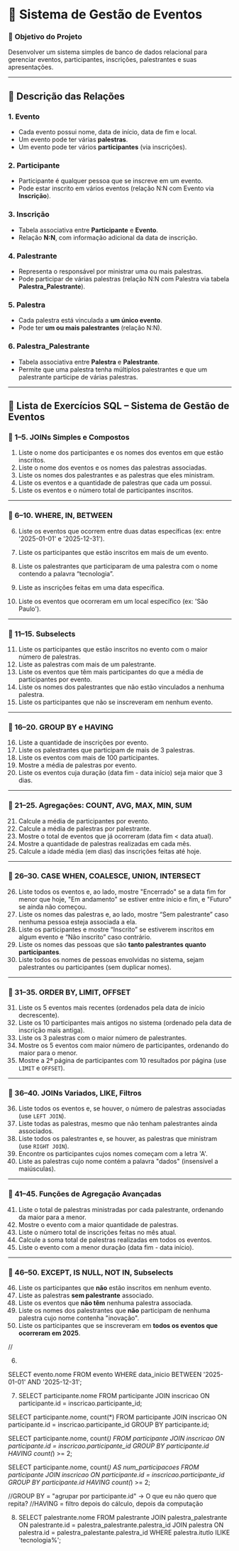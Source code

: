 # 🎤 **Sistema de Gestão de Eventos**

### 🎯 **Objetivo do Projeto**

Desenvolver um sistema simples de banco de dados relacional para gerenciar eventos, participantes, inscrições, palestrantes e suas apresentações.

---

## 📌 **Descrição das Relações**

### 1. **Evento**

* Cada evento possui nome, data de início, data de fim e local.
* Um evento pode ter várias **palestras**.
* Um evento pode ter vários **participantes** (via inscrições).

### 2. **Participante**

* Participante é qualquer pessoa que se inscreve em um evento.
* Pode estar inscrito em vários eventos (relação N\:N com Evento via **Inscrição**).

### 3. **Inscrição**

* Tabela associativa entre **Participante** e **Evento**.
* Relação **N\:N**, com informação adicional da data de inscrição.

### 4. **Palestrante**

* Representa o responsável por ministrar uma ou mais palestras.
* Pode participar de várias palestras (relação N\:N com Palestra via tabela **Palestra\_Palestrante**).

### 5. **Palestra**

* Cada palestra está vinculada a **um único evento**.
* Pode ter **um ou mais palestrantes** (relação N\:N).

### 6. **Palestra\_Palestrante**

* Tabela associativa entre **Palestra** e **Palestrante**.
* Permite que uma palestra tenha múltiplos palestrantes e que um palestrante participe de várias palestras.

---


## 📝 Lista de Exercícios SQL – Sistema de Gestão de Eventos

### 🔹 1–5. JOINs Simples e Compostos

1. Liste o nome dos participantes e os nomes dos eventos em que estão inscritos.
2. Liste o nome dos eventos e os nomes das palestras associadas.
3. Liste os nomes dos palestrantes e as palestras que eles ministram.
4. Liste os eventos e a quantidade de palestras que cada um possui.
5. Liste os eventos e o número total de participantes inscritos.

---

### 🔹 6–10. WHERE, IN, BETWEEN

6. Liste os eventos que ocorrem entre duas datas específicas (ex: entre '2025-01-01' e '2025-12-31').


7. Liste os participantes que estão inscritos em mais de um evento.
8. Liste os palestrantes que participaram de uma palestra com o nome contendo a palavra “tecnologia”.
9. Liste as inscrições feitas em uma data específica.
10. Liste os eventos que ocorreram em um local específico (ex: 'São Paulo').


---

### 🔹 11–15. Subselects

11. Liste os participantes que estão inscritos no evento com o maior número de palestras.
12. Liste as palestras com mais de um palestrante.
13. Liste os eventos que têm mais participantes do que a média de participantes por evento.
14. Liste os nomes dos palestrantes que não estão vinculados a nenhuma palestra.
15. Liste os participantes que não se inscreveram em nenhum evento.

---

### 🔹 16–20. GROUP BY e HAVING

16. Liste a quantidade de inscrições por evento.
17. Liste os palestrantes que participam de mais de 3 palestras.
18. Liste os eventos com mais de 100 participantes.
19. Mostre a média de palestras por evento.
20. Liste os eventos cuja duração (data fim - data início) seja maior que 3 dias.

---

### 🔹 21–25. Agregações: COUNT, AVG, MAX, MIN, SUM

21. Calcule a média de participantes por evento.
22. Calcule a média de palestras por palestrante.
23. Mostre o total de eventos que já ocorreram (data fim < data atual).
24. Mostre a quantidade de palestras realizadas em cada mês.
25. Calcule a idade média (em dias) das inscrições feitas até hoje.

---

### 🔹 26–30. CASE WHEN, COALESCE, UNION, INTERSECT

26. Liste todos os eventos e, ao lado, mostre "Encerrado" se a data fim for menor que hoje, "Em andamento" se estiver entre início e fim, e "Futuro" se ainda não começou.
27. Liste os nomes das palestras e, ao lado, mostre “Sem palestrante” caso nenhuma pessoa esteja associada a ela.
28. Liste os participantes e mostre “Inscrito” se estiverem inscritos em algum evento e “Não inscrito” caso contrário.
29. Liste os nomes das pessoas que são **tanto palestrantes quanto participantes**.
30. Liste todos os nomes de pessoas envolvidas no sistema, sejam palestrantes ou participantes (sem duplicar nomes).

---

### 🔹 31–35. ORDER BY, LIMIT, OFFSET

31. Liste os 5 eventos mais recentes (ordenados pela data de início decrescente).
32. Liste os 10 participantes mais antigos no sistema (ordenado pela data de inscrição mais antiga).
33. Liste os 3 palestras com o maior número de palestrantes.
34. Mostre os 5 eventos com maior número de participantes, ordenando do maior para o menor.
35. Mostre a 2ª página de participantes com 10 resultados por página (use `LIMIT` e `OFFSET`).

---

### 🔹 36–40. JOINs Variados, LIKE, Filtros

36. Liste todos os eventos e, se houver, o número de palestras associadas (use `LEFT JOIN`).
37. Liste todas as palestras, mesmo que não tenham palestrantes ainda associados.
38. Liste todos os palestrantes e, se houver, as palestras que ministram (use `RIGHT JOIN`).
39. Encontre os participantes cujos nomes começam com a letra 'A'.
40. Liste as palestras cujo nome contém a palavra "dados" (insensível a maiúsculas).

---

### 🔹 41–45. Funções de Agregação Avançadas

41. Liste o total de palestras ministradas por cada palestrante, ordenando da maior para a menor.
42. Mostre o evento com a maior quantidade de palestras.
43. Liste o número total de inscrições feitas no mês atual.
44. Calcule a soma total de palestras realizadas em todos os eventos.
45. Liste o evento com a menor duração (data fim - data início).

---

### 🔹 46–50. EXCEPT, IS NULL, NOT IN, Subselects

46. Liste os participantes que **não** estão inscritos em nenhum evento.
47. Liste as palestras **sem palestrante** associado.
48. Liste os eventos que **não têm** nenhuma palestra associada.
49. Liste os nomes dos palestrantes que **não** participam de nenhuma palestra cujo nome contenha "inovação".
50. Liste os participantes que se inscreveram em **todos os eventos que ocorreram em 2025**.






//

6)
SELECT evento.nome FROM evento WHERE data_inicio BETWEEN '2025-01-01' AND '2025-12-31';

7) SELECT participante.nome FROM participante
JOIN inscricao ON participante.id = inscricao.participante_id;

SELECT participante.nome, count(*) FROM participante
JOIN inscricao ON participante.id = inscricao.participante_id
GROUP BY participante.id;

SELECT participante.nome, count(*) FROM participante
JOIN inscricao ON participante.id = inscricao.participante_id
GROUP BY participante.id
HAVING count(*) >= 2;

SELECT participante.nome, count(*) AS num_participacoes FROM participante
JOIN inscricao ON participante.id = inscricao.participante_id
GROUP BY participante.id
HAVING count(*) >= 2;

//GROUP BY = "agrupar por participante.id"
    -> O que eu não quero que repita?
//HAVING = filtro depois do cálculo, depois da computação

8) SELECT palestrante.nome FROM palestrante
JOIN palestra_palestrante ON palestrante.id = palestra_palestrante.palestra_id 
JOIN palestra ON palestra.id = palestra_palestante.palestra_id WHERE palestra.itutlo ILIKE 'tecnologia%';